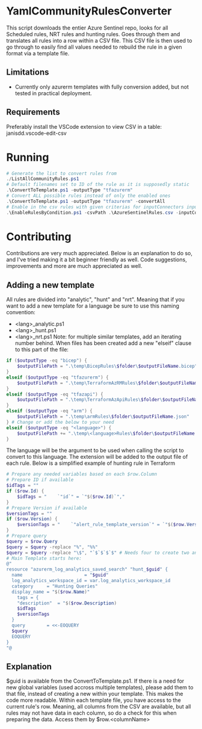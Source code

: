 
# YamlCommunityRulesConverter
This script downloads the entier Azure Sentinel repo, looks for all Scheduled rules, NRT rules and hunting rules. Goes through them and translates all rules into a row within a CSV file. This CSV file is then used to go through to easily find all values needed to rebuild the rule in a given format via a template file.
## Limitations
- Currently only azurerm templates with fully conversion added, but not tested in practical deployment.
## Requirements

Preferably install the VSCode extension to view CSV in a table: janisdd.vscode-edit-csv
# Running
```powershell
# Generate the list to convert rules from
./ListAllCommunityRules.ps1
# Default filenames set to ID of the rule as it is supposedly static
.\ConvertToTemplate.ps1 -outputType "tfazurerm"
# Convert ALL possible rules instead of only the enabled ones
.\ConvertToTemplate.ps1 -outputType "tfazurerm" -convertAll
# Enable in the csv rules with given criterias for inputConnectors inputDataTypes, ruleTypeFilter, inputTactics, inputTechniques and run the converter on the csv:
.\EnableRulesByCondition.ps1 -csvPath .\AzureSentinelRules.csv -inputConnectors "AzureActivity", "BehaviorAnalytics" -ruleTypeFilter "Scheduled Rules" -inputTactics "ResourceDevelopment" 
```

# Contributing
Contributions are very much appreciated. Below is an explanation to do so, and I've tried making it a bit beginner friendly as well.
Code suggestions, improvements and more are much appreciated as well.
## Adding a new template
All rules are divided into "analytic", "hunt" and "nrt". Meaning that if you want to add a new template for a language be sure to use this naming convention:
- \<lang\>_analytic.ps1
- \<lang\>_hunt.ps1
- \<lang\>_nrt.ps1
Note: for multiple similar templates, add an iterating number behind.
When files has been created add a new "elseif" clause to this part of the file:
```powershell
if ($outputType -eq "bicep") {
    $outputFilePath = ".\temp\BicepRules\$folder\$outputFileName.bicep"
}
elseif ($outputType -eq "tfazurerm") {
    $outputFilePath = ".\temp\TerraformAzRMRules\$folder\$outputFileName.tf"
}
elseif ($outputType -eq "tfazapi") {
    $outputFilePath = ".\temp\TerraformAzApiRules\$folder\$outputFileName.tf"
}
elseif ($outputType -eq "arm") {
    $outputFilePath = ".\temp\armRules\$folder\$outputFileName.json"
} # Change or add the below to your need
elseif ($outputType -eq "<language>") {
    $outputFilePath += ".\temp\<language>Rules\$folder\$outputFileName.<extension>"
}
```
The language will be the argument to be used when calling the script to convert to this language. The extension will be added to the output file of each rule.
Below is a simplified example of hunting rule in Terraform
```powershell
# Prepare any needed variables based on each $row.Column
# Prepare ID if available
$idTags = ""
if ($row.Id) {
    $idTags = "    `"id`" = `"$($row.Id)`","
}
# Prepare Version if available
$versionTags = ""
if ($row.Version) {
    $versionTags = "    `"alert_rule_template_version`" = `"$($row.Version)`""
}
# Prepare query
$query = $row.Query
$query = $query -replace "%", "%%" 
$query = $query -replace "\$", "`$`$`$`$" # Needs four to create two and escaping differs when used like this
# Main Template starts here:
@"
resource "azurerm_log_analytics_saved_search" "hunt_$guid" {
  name                       = "$guid"
  log_analytics_workspace_id = var.log_analytics_workspace_id
  category     = "Hunting Queries"
  display_name = "$($row.Name)"
    tags = {
    "description"  = "$($row.Description)
    $idTags
    $versionTags
  }
  query        = <<-EOQUERY
  $query
  EOQUERY
}
"@
```
## Explanation
$guid is available from the ConvertToTemplate.ps1. If there is a need for new global variables (used accross multiple templates), please add them to that file, instead of creating a new within your template. This makes the code more readable.
Within each template file, you have access to the current rule's row. Meaning, all columns from the CSV are available, but all rules may not have data in each column, so do a check for this when preparing the data. Access them by $row.\<columnName\>
